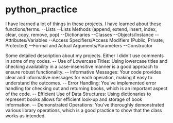 # python_practice

I have learned a lot of things in these projects. I have learned about these functions/terms.
 --Lists
 --Lists Methods (append, extend, insert, index, clear, copy, remove, pop)
 --Dictionaries
 --Classes
 --Objects/Instance
 --Attributes/Variables
 --Access Specifiers/Access Modifiers (Public, Private, Protected)
 --Formal and Actual Arguments/Parameters
 --Constructor

Some detailed description about my projects. Either I didn't use comments in some of my codes.
 -- Use of Lowercase Titles: Using lowercase titles and checking availability in a case-insensitive manner is a good approach to ensure robust functionality.
 -- Informative Messages: Your code provides clear and informative messages for each operation, making it easy to understand the outcomes.
 -- Error Handling: You've implemented error handling for checking out and returning books, which is an important aspect of the code.
 -- Efficient Use of Data Structures: Using dictionaries to represent books allows for efficient look-up and storage of book information.
 -- Demonstrated Operations: You've thoroughly demonstrated various library operations, which is a good practice to show that the class works as intended.
